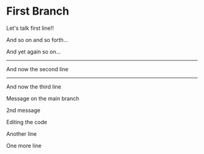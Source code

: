 # First Branch

Let's talk first line!!

And so on and so forth...

And yet again so on...

---

And now the second line

---

And now the third line

Message on the main branch

2nd message

Editing the code

Another line

One more line
